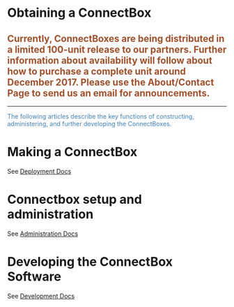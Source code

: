 # Obtaining a ConnectBox

## <span style="color:Sienna">Currently, ConnectBoxes are being distributed in a limited 100-unit release to our partners.  Further information about availability will follow about how to purchase a complete unit around December 2017. Please use the About/Contact Page to send us an email for announcements.</span>
___

<span style="color:SteelBlue">The following articles describe the key functions of constructing, administering, and further developing the ConnectBoxes.</span>

# Making a ConnectBox

See [Deployment Docs](https://github.com/ConnectBox/connectbox-pi/blob/master/docs/deployment.md)

# Connectbox setup and administration

See [Administration Docs](https://github.com/ConnectBox/connectbox-pi/blob/master/docs/administration.md)

# Developing the ConnectBox Software

See [Development Docs](https://github.com/ConnectBox/connectbox-pi/blob/master/docs/development.md)